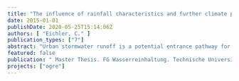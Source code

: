 ```yaml
---
title: "The influence of rainfall characteristics and further climate properties on trace pollutants in urban stormwater runoff"
date: 2015-01-01
publishDate: 2020-05-25T15:14:06Z
authors: [ "Eichler, C." ]
publication_types: ["7"]
abstract: "Urban stormwater runoff is a potential entrance pathway for a wide range of anthropogenic trace pollutants, like biocides, plasticizers, heavy metals or flame retardants, to urban lakes and rivers. However, little is known on dependencies of the occurrence of these trace pollutants on rain event characteristics and climate or seasonal influences. Furthermore, the importance of such dependencies for the calculation of loads and the uncertainties involved are unclear. This thesis evaluates possible correlations between trace pollutant concentrations in urban stormwater runoff and rain event characteristics together with further climate and seasonal influences, based on a large set of measurements from the project “Trace organics in Berlin stormwater runoff (OgRe)”. Here, samples were taken in a one-year monitoring program for five stormwater catchments representing specific urban structure types. Additionally, this thesis investigates whether the consideration of those correlations is necessary for the calculation of loads or whether the use of a mean concentration is sufficient. A method for the correlation analysis is developed and applied to the data, under the requirement to use just one influencing factor (predictor) per correlation and to keep the models simple. Regression models are fitted with regard to normal and log-normal error distributions. The models are evaluated regarding their goodness of fit using the Nash-Sutcliffe efficiency, the log-likelihood ratio, and the prediction coefficient of determination. For 45 out of 48 of the considered substances at least one correlation (i.e. in one of the five catchments) with rain or climate predictors is found. In addition, it is demonstrated that seasonal influences have an effect on substance concentrations for 25 out of 48 substances. Thus, the selected predictor values prove useful to explain the measured concentrations. Only 11 substances show the same correlation with a rain/climate predictor in four catchments and none in all five catchments. So, while concentrations for single events in one catchment can be well explained by the correlations, overall concentration patterns seem to be strongly influenced by the catchment, i.e. its urban structure type. Furthermore, it is shown that the assumption of a normally distributed error does not represent the data adequately in most cases. Consideration of a log-normal error distribution improves most regression models significantly. Regarding single substances, the correlation analysis helps to explain observed patterns. For instance, terbuthylazine, an agricultural pesticide, was only detected during typical application months of May and June, with the same observation in all five catchments. Accordingly, atmospheric deposition from the agricultural surroundings seems a reasonable explanation. In a second example, nicotine was found at very high concentrations in four catchments for low rain event durations, showing a strong decrease with increasing duration. This behavior can be explained by the fast elution of nicotine from cigarette butts within the first minutes of a rain event, followed by dilution during longer rain events. An exemplary load estimation based on a 30-year rain series for Berlin using a Monte Carlo simulation demonstrates that the use of regression models versus mean concentrations can lead to very different results. The reason lies in the selection of sampled rain events which are not distributed according their contribution to the total runoff volume (there should be more small to medium rain events, which contribute more to the total runoff volume). In conclusion, errors in the load estimation can result from i) using a mean concentration instead of a valid correlation, but also from ii) using a non-valid correlation. This underlines the importance of performing a correlation analysis before load calculations, but also the importance of a critical evaluation of the sample data and the correlations. For the latter, a combined evaluation along several goodness-of-fit metrics is suggested, together with plausibility checks of the correlation and of the considered range of values within which the regression model is applied."
featured: false
publication: " Master Thesis. FG Wasserreinhaltung. Technische Universität Berlin"
projects: ["ogre"]
---
```


